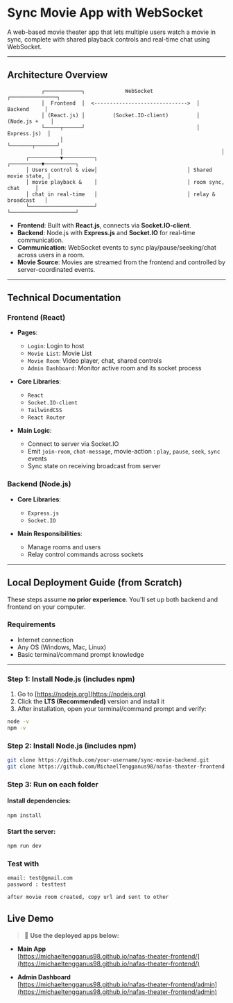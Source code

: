 # Sync Movie App with WebSocket

A web-based movie theater app that lets multiple users watch a movie in sync, complete with shared playback controls and real-time chat using WebSocket.

---

## Architecture Overview

```text
           ┌────────────┐             WebSocket              ┌───────────────┐
           │  Frontend  │  <------------------------------>  │   Backend     │
           │ (React.js) │         (Socket.IO-client)         │ (Node.js +    │
           └─────┬──────┘                                    │  Express.js)  │
                 │                                           └───────┬───────┘
                 │                                                   │
      ┌──────────▼──────────┐                             ┌──────────▼──────────┐
      │ Users control & view│                             │ Shared movie state, │
      │ movie playback &    │                             │ room sync, chat     │
      │ chat in real-time   │                             │ relay & broadcast   │
      └─────────────────────┘                             └─────────────────────┘
```

- **Frontend**: Built with **React.js**, connects via **Socket.IO-client**.
- **Backend**: Node.js with **Express.js** and **Socket.IO** for real-time communication.
- **Communication**: WebSocket events to sync play/pause/seeking/chat across users in a room.
- **Movie Source**: Movies are streamed from the frontend and controlled by server-coordinated events.

---

## Technical Documentation

### Frontend (React)

- **Pages**:
  - `Login`: Login to host
  - `Movie List`: Movie List
  - `Movie Room`: Video player, chat, shared controls
  - `Admin Dashboard`: Monitor active room and its socket process

- **Core Libraries**:
  - `React`
  - `Socket.IO-client`
  - `TailwindCSS`
  - `React Router`

- **Main Logic**:
  - Connect to server via Socket.IO
  - Emit `join-room`, `chat-message`, movie-action : `play`, `pause`, `seek`, `sync` events
  - Sync state on receiving broadcast from server

### Backend (Node.js)

- **Core Libraries**:
  - `Express.js`
  - `Socket.IO`

- **Main Responsibilities**:
  - Manage rooms and users
  - Relay control commands across sockets

---

## Local Deployment Guide (from Scratch)

These steps assume **no prior experience**. You'll set up both backend and frontend on your computer.

### Requirements

- Internet connection
- Any OS (Windows, Mac, Linux)
- Basic terminal/command prompt knowledge

---

### Step 1: Install Node.js (includes npm)

1. Go to [https://nodejs.org](https://nodejs.org)
2. Click the **LTS (Recommended)** version and install it
3. After installation, open your terminal/command prompt and verify:

```bash
node -v
npm -v
```

### Step 2: Install Node.js (includes npm)

```bash
git clone https://github.com/your-username/sync-movie-backend.git
git clone https://github.com/MichaelTengganus98/nafas-theater-frontend.git
```

### Step 3: Run on each folder
#### Install dependencies:
```bash
npm install
```

#### Start the server:
```bash
npm run dev
```

### Test with 
```bash
email: test@gmail.com
password : testtest

after movie room created, copy url and sent to other
```

## Live Demo

> 🔗 **Use the deployed apps below:**

- **Main App**  
  [https://michaeltengganus98.github.io/nafas-theater-frontend/](https://michaeltengganus98.github.io/nafas-theater-frontend/)

- **Admin Dashboard**  
  [https://michaeltengganus98.github.io/nafas-theater-frontend/admin](https://michaeltengganus98.github.io/nafas-theater-frontend/admin)
